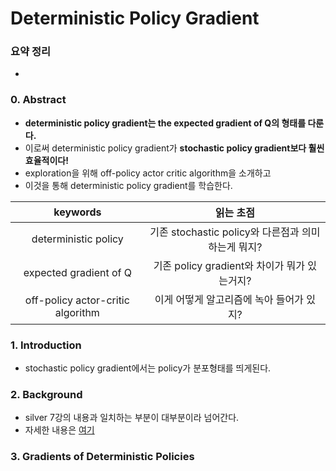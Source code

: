 # Deterministic Policy Gradient

### 요약 정리
- 

### 0. Abstract
- **deterministic policy gradient는 the expected gradient of Q의 형태를 다룬다.**
- 이로써 deterministic policy gradient가 **stochastic policy gradient보다 훨씬 효율적이다!**
- exploration을 위해 off-policy actor critic algorithm을 소개하고
- 이것을 통해 deterministic policy gradient를 학습한다.

| keywords | 읽는 초점 |
|:--------:|:----:|
| deterministic policy | 기존 stochastic policy와 다른점과 의미하는게 뭐지? |
| expected gradient of Q | 기존 policy gradient와 차이가 뭐가 있는거지? |
| off-policy actor-critic algorithm | 이게 어떻게 알고리즘에 녹아 들어가 있지? |

### 1. Introduction
- stochastic policy gradient에서는 policy가 분포형태를 띄게된다.


### 2. Background
- silver 7강의 내용과 일치하는 부분이 대부분이라 넘어간다.
- 자세한 내용은 [여기](https://github.com/Junhojuno/Lets-RL/blob/master/silver%EA%B0%95%EC%9D%98/07_Policy_Gradient.md)

### 3. Gradients of Deterministic Policies
